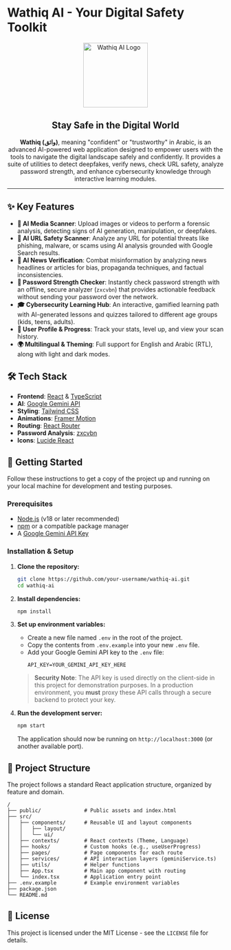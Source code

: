 
# Wathiq AI - Your Digital Safety Toolkit

<p align="center">
  <img src="https://raw.githubusercontent.com/user-attachments/assets/9417d3d7-8495-467f-aa02-990714ed4714" width="150" alt="Wathiq AI Logo">
</p>

<h2 align="center">Stay Safe in the Digital World</h2>

<p align="center">
  <strong>Wathiq (واثق)</strong>, meaning "confident" or "trustworthy" in Arabic, is an advanced AI-powered web application designed to empower users with the tools to navigate the digital landscape safely and confidently. It provides a suite of utilities to detect deepfakes, verify news, check URL safety, analyze password strength, and enhance cybersecurity knowledge through interactive learning modules.
</p>

---

## ✨ Key Features

-   **🤖 AI Media Scanner**: Upload images or videos to perform a forensic analysis, detecting signs of AI generation, manipulation, or deepfakes.
-   **🔗 AI URL Safety Scanner**: Analyze any URL for potential threats like phishing, malware, or scams using AI analysis grounded with Google Search results.
-   **📰 AI News Verification**: Combat misinformation by analyzing news headlines or articles for bias, propaganda techniques, and factual inconsistencies.
-   **🔑 Password Strength Checker**: Instantly check password strength with an offline, secure analyzer (`zxcvbn`) that provides actionable feedback without sending your password over the network.
-   **🎓 Cybersecurity Learning Hub**: An interactive, gamified learning path with AI-generated lessons and quizzes tailored to different age groups (kids, teens, adults).
-   **👤 User Profile & Progress**: Track your stats, level up, and view your scan history.
-   **🌍 Multilingual & Theming**: Full support for English and Arabic (RTL), along with light and dark modes.

## 🛠️ Tech Stack

-   **Frontend**: [React](https://reactjs.org/) & [TypeScript](https://www.typescriptlang.org/)
-   **AI**: [Google Gemini API](https://ai.google.dev/)
-   **Styling**: [Tailwind CSS](https://tailwindcss.com/)
-   **Animations**: [Framer Motion](https://www.framer.com/motion/)
-   **Routing**: [React Router](https://reactrouter.com/)
-   **Password Analysis**: [zxcvbn](https://github.com/dropbox/zxcvbn)
-   **Icons**: [Lucide React](https://lucide.dev/)

## 🚀 Getting Started

Follow these instructions to get a copy of the project up and running on your local machine for development and testing purposes.

### Prerequisites

-   [Node.js](https://nodejs.org/) (v18 or later recommended)
-   [npm](https://www.npmjs.com/) or a compatible package manager
-   A [Google Gemini API Key](https://ai.google.dev/tutorials/get_started_web)

### Installation & Setup

1.  **Clone the repository:**
    ```bash
    git clone https://github.com/your-username/wathiq-ai.git
    cd wathiq-ai
    ```

2.  **Install dependencies:**
    ```bash
    npm install
    ```

3.  **Set up environment variables:**
    -   Create a new file named `.env` in the root of the project.
    -   Copy the contents from `.env.example` into your new `.env` file.
    -   Add your Google Gemini API key to the `.env` file:
        ```
        API_KEY=YOUR_GEMINI_API_KEY_HERE
        ```
    > **Security Note**: The API key is used directly on the client-side in this project for demonstration purposes. In a production environment, you **must** proxy these API calls through a secure backend to protect your key.

4.  **Run the development server:**
    ```bash
    npm start
    ```
    The application should now be running on `http://localhost:3000` (or another available port).

## 📂 Project Structure

The project follows a standard React application structure, organized by feature and domain.

```
/
├── public/              # Public assets and index.html
├── src/
│   ├── components/      # Reusable UI and layout components
│   │   ├── layout/
│   │   └── ui/
│   ├── contexts/        # React contexts (Theme, Language)
│   ├── hooks/           # Custom hooks (e.g., useUserProgress)
│   ├── pages/           # Page components for each route
│   ├── services/        # API interaction layers (geminiService.ts)
│   ├── utils/           # Helper functions
│   ├── App.tsx          # Main app component with routing
│   └── index.tsx        # Application entry point
├── .env.example         # Example environment variables
├── package.json
└── README.md
```

## 📄 License

This project is licensed under the MIT License - see the `LICENSE` file for details.
